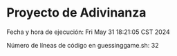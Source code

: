 # Proyecto de Adivinanza


Fecha y hora de ejecución: Fri May 31 18:21:05 CST 2024


Número de líneas de código en guessinggame.sh: 32
